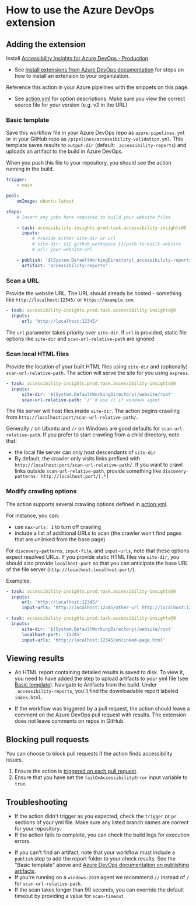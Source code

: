<!--
Copyright (c) Microsoft Corporation. All rights reserved.
Licensed under the MIT License.
-->

# How to use the Azure DevOps extension

## Adding the extension

Install [Accessibility Insights for Azure DevOps - Production](https://marketplace.visualstudio.com/items?itemName=accessibility-insights.prod).

-   See [Install extensions from Azure DevOps documentation](https://docs.microsoft.com/en-us/azure/devops/marketplace/install-extension?view=azure-devops&tabs=browser) for steps on how to install an extension to your organization.

Reference this action in your Azure pipelines with the snippets on this page.

-   See [action.yml](https://github.com/microsoft/accessibility-insights-action/blob/v2/action.yml) for option descriptions. Make sure you view the correct source file for your version (e.g. v2 in the URL)

### Basic template

Save this workflow file in your Azure DevOps repo as `azure-pipelines.yml` or in your GitHub repo as `/pipelines/accessibility-validation.yml`. This template saves results to `output-dir` (default: `_accessibility-reports`) and uploads an artifact to the build in Azure DevOps.

When you push this file to your repository, you should see the action running in the build.

```yml
trigger:
    - main

pool:
    vmImage: ubuntu-latest

steps:
    # Insert any jobs here required to build your website files

    - task: accessibility-insights.prod.task.accessibility-insights@0
      inputs:
          # Provide either site-dir or url
          # site-dir: ${{ github.workspace }}/path-to-built-website
          # url: your-website-url

    - publish: '$(System.DefaultWorkingDirectory)_accessibility-reports'
      artifact: 'accessibility-reports'
```

### Scan a URL

Provide the website URL. The URL should already be hosted - something like `http://localhost:12345/` or `https://example.com`.

```yml
- task: accessibility-insights.prod.task.accessibility-insights@0
  inputs:
      url: 'http://localhost:12345/'
```

The `url` parameter takes priority over `site-dir`. If `url` is provided, static file options like `site-dir` and `scan-url-relative-path` are ignored.

### Scan local HTML files

Provide the location of your built HTML files using `site-dir` and (optionally) `scan-url-relative-path`. The action will serve the site for you using `express`.

```yml
- task: accessibility-insights.prod.task.accessibility-insights@0
  inputs:
      site-dir: '$(System.DefaultWorkingDirectory)/website/root'
      scan-url-relative-path: '/' # use // if windows agent
```

The file server will host files inside `site-dir`. The action begins crawling from `http://localhost:port/scan-url-relative-path/`.

Generally `/` on Ubuntu and `//` on Windows are good defaults for `scan-url-relative-path`. If you prefer to start crawling from a child directory, note that:

-   the local file server can only host descendants of `site-dir`
-   By default, the crawler only visits links prefixed with `http://localhost:port/scan-url-relative-path/`. If you want to crawl links outside `scan-url-relative-path`, provide something like `discovery-patterns: http://localhost:port/[.*]`

### Modify crawling options

The action supports several crawling options defined in [action.yml](https://github.com/microsoft/accessibility-insights-action/blob/v2/action.yml).

For instance, you can:

-   use `max-urls: 1` to turn off crawling
-   include a list of additional URLs to scan (the crawler won't find pages that are unlinked from the base page)

For `discovery-patterns`, `input-file`, and `input-urls`, note that these options expect resolved URLs. If you provide static HTML files via `site-dir`, you should also provide `localhost-port` so that you can anticipate the base URL of the file server (`http://localhost:localhost-port/`).

Examples:

```yml
- task: accessibility-insights.prod.task.accessibility-insights@0
  inputs:
      url: 'http://localhost:12345/'
      input-urls: 'http://localhost:12345/other-url http://localhost:12345/other-url2'
```

```yml
- task: accessibility-insights.prod.task.accessibility-insights@0
  inputs:
      site-dir: '$(System.DefaultWorkingDirectory)/website/root'
      localhost-port: '12345'
      input-urls: 'http://localhost:12345/unlinked-page.html'
```

## Viewing results

-   An HTML report containing detailed results is saved to disk. To view it, you need to have added the step to upload artifacts to your yml file (see [Basic template](#basic-template)). Navigate to Artifacts from the build. Under `_accessibility-reports`, you'll find the downloadable report labeled `index.html`.

-   If the workflow was triggered by a pull request, the action should leave a comment on the Azure DevOps pull request with results. The extension does not leave comments on repos in GitHub.

## Blocking pull requests

You can choose to block pull requests if the action finds accessibility issues.

1. Ensure the action is [triggered on each pull request](https://docs.microsoft.com/en-us/azure/devops/pipelines/customize-pipeline?view=azure-devops#customize-ci-triggers).
2. Ensure that you have set the `failOnAccessibilityError` input variable to `true`.

## Troubleshooting

-   If the action didn't trigger as you expected, check the `trigger` or `pr` sections of your yml file. Make sure any listed branch names are correct for your repository.
-   If the action fails to complete, you can check the build logs for execution errors.
<!-- Using the template above, these logs will be in the `Scan for accessibility issues` step. -->
-   If you can't find an artifact, note that your workflow must include a `publish` step to add the report folder to your check results. See the "Basic template" above and [Azure DevOps documentation on publishing artifacts](https://docs.microsoft.com/en-us/azure/devops/pipelines/artifacts/pipeline-artifacts?view=azure-devops&tabs=yaml#publish-artifacts).
-   If you're running on a `windows-2019` agent we recommend `//` instead of `/` for `scan-url-relative-path`.
-   If the scan takes longer than 90 seconds, you can override the default timeout by providing a value for `scan-timeout`
